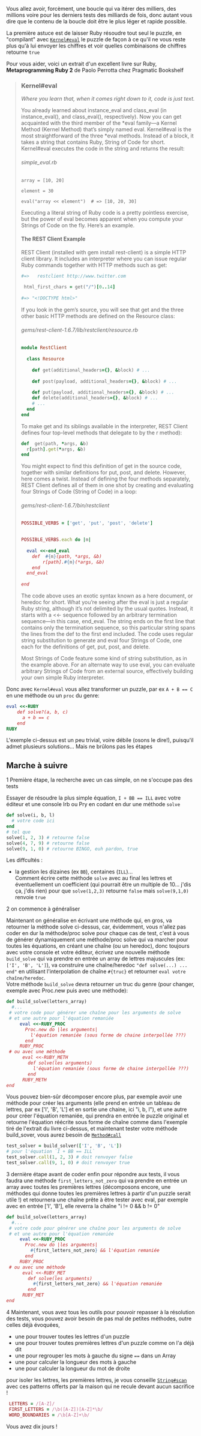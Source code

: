 Vous allez avoir, forcèment, une boucle qui va itérer des milliers, des millions voire pour les derniers tests des milliards
 de fois, donc autant vous dire que le contenu de la boucle doit être le plus léger et rapide possible.
 
La première astuce est de laisser Ruby résoudre tout seul le puzzle, en "compilant" avec [`Kernel#eval`](https://ruby-doc.org/core-2.6.3/Kernel.html#method-i-eval) 
le puzzle de façon à ce qu'il ne vous reste plus qu'à lui envoyer les chiffres et voir quelles combinaisons de chiffres 
retourne `true`  

Pour vous aider, voici un extrait d'un excellent livre sur Ruby, **Metaprogramming Ruby 2** de Paolo Perrotta chez Pragmatic 
Bookshelf

>### Kernel#eval  
>    
>    *Where you learn that, when it comes right down to it, code is just text.*
>    
>    You already learned about instance_eval and class_eval (in ​instance_eval()​, and ​class_eval()​, respectively). Now you can 
>    get acquainted with the third member of the *eval family—a Kernel Method (Kernel Method) that’s simply named eval. Kernel#eval
>    is the most straightforward of the three *eval methods. Instead of a block, it takes a string that contains Ruby, String 
>    of Code for short. Kernel#eval executes the code in the string and returns the result:  
>    
>###### simple_eval.rb
>    ```ruby​
>    array = [10, 20]
>    ​ 	
>    element = 30
>    ​ 	
>    eval(​"array << element"​)  ​# => [10, 20, 30]​
>    ```
>    Executing a literal string of Ruby code is a pretty pointless exercise, but the power of eval becomes apparent when you 
>    compute your Strings of Code on the fly. Here’s an example.  
>    
>#### The REST Client Example
>    REST Client (installed with gem install rest-client) is a simple HTTP client library. It includes an interpreter where 
>    you can issue regular Ruby commands together with HTTP methods such as get:
>    ```ruby
>    ​#=>	restclient http://www.twitter.com​
>    ​
>     html_first_chars = get(​"/"​)[0..14]
>    ​	
>    #=> ​"<!DOCTYPE html>"​
>    ```
>    
>    If you look in the gem’s source, you will see that get and the three other basic HTTP methods are defined on the Resource 
>    class:  
>    
>###### gems/rest-client-1.6.7/lib/restclient/resource.rb    
>    ```ruby
>    ​module​ RestClient  
>    ​
>      ​class​ Resource
>    ​
>        ​def​ get(additional_headers={}, &block) ​# ...​
>    ​
>        ​def​ post(payload, additional_headers={}, &block) ​# ...​
>    ​
>        ​def​ put(payload, additional_headers={}, &block) ​# ...    ​
>        ​def​ delete(additional_headers={}, &block) ​# ...​
>        # ...
>      end
>    end
>    ```  
>    
>    To make get and its siblings available in the interpreter, REST Client defines four top-level methods that delegate to 
>    by the r method):
>    
>    ```ruby
>    ​def​  get(path, *args, &b)	
>      r[path].get(*args, &b)
>    ​end​
>    ```
>    
>    You might expect to find this definition of get in the source code, together with similar definitions for put, post, and 
>    delete. However, here comes a twist. Instead of defining the four methods separately, REST Client defines all of them in 
>    one shot by creating and evaluating four Strings of Code (String of Code) in a loop:
>    
>###### gems/rest-client-1.6.7/bin/restclient​ 
>    ```ruby
>    POSSIBLE_VERBS = [​'get'​, ​'put'​, ​'post'​, ​'delete'​]
>    
>    ​
>    POSSIBLE_VERBS.each ​do​ |m|
>    ​
>      eval ​<<-end_eval​
>    ​    def  ​#{m}​(path, *args, &b)​
>    ​        r[path].​#{m}​(*args, &b)​
>    ​    end​
>    ​  end_eval​
>    ​ 	
>    ​end​
>    ```
>    
>    The code above uses an exotic syntax known as a here document, or heredoc for short. What you’re seeing after the eval 
>    is just a regular Ruby string, although it’s not delimited by the usual quotes. Instead, it starts with a <<- sequence 
>    followed by an arbitrary termination sequence—in this case, end_eval. The string ends on the first line that contains 
>    only the termination sequence, so this particular string spans the lines from the def to the first end included. The code 
>    uses regular string substitution to generate and eval four Strings of Code, one each for the definitions of get, put, post, 
>    and delete.  
>    
>    Most Strings of Code feature some kind of string substitution, as in the example above. For an alternate way to use eval, 
>    you can evaluate arbitrary Strings of Code from an external source, effectively building your own simple Ruby interpreter.

Donc avec `Kernel#eval` vous allez transformer un puzzle, par ex `A + B == C` en une méthode ou un `proc` du genre:  
```ruby
eval <<-RUBY
    def solve?(a, b, c)
      a + b == c
    end
RUBY
```
L'exemple ci-dessus est un peu trivial, voire débile (osons le dire!), puisqu'il admet plusieurs solutions... Mais ne 
brûlons pas les étapes 

## Marche à suivre  

1 Première étape, la recherche avec un cas simple, on ne s'occupe pas des tests    
 
Essayer de résoudre la plus simple équation,  `I + BB == ILL` avec votre éditeur et une console Irb ou Pry en codant en dur une méthode `solve`
```ruby
def solve(i, b, l)
  # votre code ici
end
# tel que
solve(1, 2, 3) # retourne false 
solve(4, 7, 9) # retourne false 
solve(9, 1, 0) # retourne BINGO, euh pardon, true 
```
Les diffcultés :
 * la gestion les dizaines (ex `BB`), centaines (`ILL`)...  
   Comment écrire cette méthode `solve` avec au final les lettres et éventuellement un coefficient (qui pourrait être un 
   multiple de 10... j'dis ça, j'dis rien) pour que `solve(1,2,3)` retourne `false` mais `solve(9,1,0)` renvoie `true`
  
2 on commence à généraliser  

Maintenant on généralise en écrivant une méthode qui, en gros, va retourner la méthode solve ci-dessus, car, 
évidemment, vous n'allez pas coder en dur la méthode/proc solve pour chaque cas de test, c'est à vous de générer
dynamiquement une méthode/proc solve qui va marcher pour toutes les équations, en créant une chaîne (ou un heredoc), 
donc toujours avec votre console et votre éditeur, écrivez une nouvelle méthode `build_solve` qui va prendre en entrée 
un array de lettres majuscules (ex: `['I', 'B', 'L']`), va construire une chaîne/heredoc `"def solve(...) ... end"` en 
utilisant l'interpolation de chaîne `#{truc}` et retourner `eval votre chaîne/heredoc`.  
Votre méthode `build_solve` devra retourner un truc du genre (pour changer, exemple avec Proc.new puis avec une méthode):  
```ruby
def build_solve(letters_array)
  #...
 # votre code pour générer une chaîne pour les arguments de solve 
 # et une autre pour l'équation remaniée
     eval <<-RUBY_PROC
       Proc.new do |les arguments|
         l'équation remaniée (sous forme de chaine interpollée ???)
       end
     RUBY_PROC 
 # ou avec une méthode
      eval <<-RUBY_METH
        def solve(les arguments)
          l'équation remaniée (sous forme de chaine interpollée ???)
        end
      RUBY_METH  
end
```
Vous pouvez bien-sûr décomposer encore plus, par exemple avoir une méthode pour créer les arguments (elle prend en entrée 
un tableau de lettres, par ex ['I', 'B', 'L'] et en sortie une chaine, ici "i, b, l"), et une autre pour créer l'équation 
remaniée, qui prendra en entrée le puzzle original et retourne l'équation réécrite sous forme de chaîne 
comme dans l'exemple tiré de l'extrait du livre ci-dessus, et maintenant tester votre méthode build_sover, vous aurez besoin
de [`Method#call`](https://ruby-doc.org/core-2.6.3/Method.html#method-i-call)
```ruby
test_solver = build_solver(['I', 'B', 'L'])
# pour l'équation `I + BB == ILL`
test_solver.call(1, 2, 3) # doit renvoyer false
test_solver.call(9, 1, 0) # doit renvoyer true
```
3 dernière étape avant de coder enfin pour répondre aux tests, il vous faudra une méthode `first_letters_not_zero` qui va 
prendre en entrée un array avec toutes les premières lettres (décomposons encore, une méthodes qui donne toutes les 
premières lettres à partir d'un puzzle serait utile !) et retournera une chaîne prête à être tester avec eval, par exemple
avec en entrée ['I', 'B'], elle reverra la chaîne "i != 0 && b != 0"
```ruby
def build_solve(letters_array)
  #...
 # votre code pour générer une chaîne pour les arguments de solve 
 # et une autre pour l'équation remaniée
     eval <<-RUBY_PROC
       Proc.new do |les arguments|
         #{first_letters_not_zero} && l'équation remaniée
       end
     RUBY_PROC 
 # ou avec une méthode
      eval <<-RUBY_MET
        def solve(les arguments)
          #{first_letters_not_zero} && l'équation remaniée
        end
      RUBY_MET  
end
```
4 Maintenant, vous avez tous les outils pour pouvoir repasser à la résolution des tests, vous pouvez avoir besoin de pas 
mal de petites méthodes, outre celles déjà évoquées, 
 * une pour trouver toutes les lettres d'un puzzle
 * une pour trouver toutes premières lettres d'un puzzle comme on l'a déjà dit
 * une pour regrouper les mots à gauche du signe `==` dans un Array
 * une pour calculer la longueur des mots à gauche 
 * une pour calculer la longueur du mot de droite
 
 pour isoler les lettres, les premières lettres, je vous conseille [`String#scan`](https://ruby-doc.org/core-2.6.3/String.html#method-i-scan)
 avec ces patterns offerts par la maison qui ne recule devant aucun sacrifice !
 ```ruby
  LETTERS = /[A-Z]/
  FIRST_LETTERS = /\b([A-Z])[A-Z]*\b/
  WORD_BOUNDARIES = /\b[A-Z]+\b/
```
Vous avez dix jours !